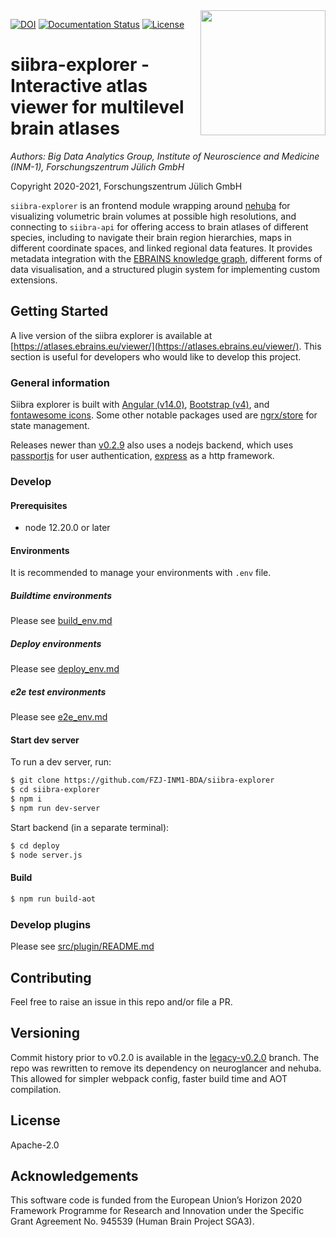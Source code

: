 <img align="right" src="https://raw.githubusercontent.com/FZJ-INM1-BDA/siibra-explorer/master/docs/images/siibra-explorer-square.jpeg" width="200">

[![DOI](https://zenodo.org/badge/109723444.svg)](https://zenodo.org/badge/latestdoi/109723444)
[![Documentation Status](https://readthedocs.org/projects/siibra-explorer/badge/?version=latest)](https://siibra-explorer.readthedocs.io/)
[![License](https://img.shields.io/badge/License-Apache%202.0-blue.svg)](https://opensource.org/licenses/Apache-2.0)

# siibra-explorer - Interactive atlas viewer for multilevel brain atlases

*Authors: Big Data Analytics Group, Institute of Neuroscience and Medicine (INM-1), Forschungszentrum Jülich GmbH*

Copyright 2020-2021, Forschungszentrum Jülich GmbH

`siibra-explorer` is an frontend module wrapping around [nehuba](https://github.com/HumanBrainProject/nehuba) for visualizing volumetric brain volumes at possible high resolutions, and connecting to `siibra-api` for offering access to brain atlases of different species, including to navigate their brain region hierarchies, maps in different coordinate spaces, and linked regional data features. It provides metadata integration with the [EBRAINS knowledge graph](https://kg.ebrains.eu), different forms of data visualisation, and a structured plugin system for implementing custom extensions.

## Getting Started

A live version of the siibra explorer is available at [https://atlases.ebrains.eu/viewer/](https://atlases.ebrains.eu/viewer/). This section is useful for developers who would like to develop this project.

### General information

Siibra explorer is built with [Angular (v14.0)](https://angular.io/), [Bootstrap (v4)](http://getbootstrap.com/), and [fontawesome icons](https://fontawesome.com/). Some other notable packages used are [ngrx/store](https://github.com/ngrx/platform) for state management. 

Releases newer than [v0.2.9](https://github.com/HumanBrainProject/interactive-viewer/tree/v0.2.9) also uses a nodejs backend, which uses [passportjs](http://www.passportjs.org/) for user authentication, [express](https://expressjs.com/) as a http framework.

### Develop

#### Prerequisites

- node 12.20.0 or later

#### Environments

It is recommended to manage your environments with `.env` file.

##### Buildtime environments

Please see [build_env.md](build_env.md)

##### Deploy environments

Please see [deploy_env.md](deploy_env.md)

##### e2e test environments

Please see [e2e_env.md](e2e_env.md)

#### Start dev server

To run a dev server, run:

```bash
$ git clone https://github.com/FZJ-INM1-BDA/siibra-explorer
$ cd siibra-explorer
$ npm i
$ npm run dev-server
```

Start backend (in a separate terminal):

```bash
$ cd deploy
$ node server.js
```

#### Build

```bash
$ npm run build-aot
```

### Develop plugins

Please see [src/plugin/README.md](src/plugin/README.md)

## Contributing

Feel free to raise an issue in this repo and/or file a PR. 

## Versioning

Commit history prior to v0.2.0 is available in the [legacy-v0.2.0](https://github.com/FZJ-INM1-BDA/siibra-explorer/tree/legacy-v0.2.0) branch. The repo was rewritten to remove its dependency on neuroglancer and nehuba. This allowed for simpler webpack config, faster build time and AOT compilation. 

## License

Apache-2.0

## Acknowledgements

This software code is funded from the European Union’s Horizon 2020 Framework
Programme for Research and Innovation under the Specific Grant Agreement No.
945539 (Human Brain Project SGA3).
